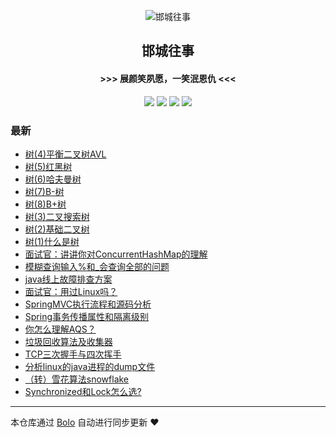 <p align="center"><img alt="邯城往事" src="https://img.hacpai.com/file/2019/11/guohui-e67e7b3b.png"></p><h2 align="center">
邯城往事
</h2>

<h4 align="center">               >>>  展颜笑夙愿，一笑泯恩仇 <<<</h4>
<p align="center"><a title="邯城往事" target="_blank" href="https://github.com/cuijianzhe/bolo-blog"><img src="https://img.shields.io/github/last-commit/cuijianzhe/bolo-blog.svg?style=flat-square&color=FF9900"></a>
<a title="GitHub repo size in bytes" target="_blank" href="https://github.com/cuijianzhe/bolo-blog"><img src="https://img.shields.io/github/repo-size/cuijianzhe/bolo-blog.svg?style=flat-square"></a>
<a title="Bolo Version" target="_blank" href="https://github.com/adlered/bolo-solo"><img src="https://img.shields.io/badge/bolo-v2.5 稳定版-f1e05a.svg?style=flat-square&color=blueviolet"></a>
<a title="Hits" target="_blank" href="https://github.com/88250/hits"><img src="https://hits.b3log.org/cuijianzhe/bolo-blog.svg"></a></p>

### 最新

* [树(4)平衡二叉树AVL](https://null:-1/articles/2022/04/08/1649399935384.html)
* [树(5)红黑树](https://null:-1/articles/2022/04/08/1649401112733.html)
* [树(6)哈夫曼树](https://null:-1/articles/2022/04/08/1649401258520.html)
* [树(7)B-树](https://null:-1/articles/2022/04/08/1649401388460.html)
* [树(8)B+树](https://null:-1/articles/2022/04/08/1649401457496.html)
* [树(3)二叉搜索树](https://null:-1/articles/2022/04/08/1649399838593.html)
* [树(2)基础二叉树](https://null:-1/articles/2022/04/08/1649398871841.html)
* [树(1)什么是树](https://null:-1/articles/2022/04/08/1649398380957.html)
* [面试官：讲讲你对ConcurrentHashMap的理解](https://null:-1/articles/2022/04/03/1648949875595.html)
* [模糊查询输入%和_会查询全部的问题](https://null:-1/articles/2022/04/01/1648780777601.html)
* [java线上故障排查方案](https://null:-1/articles/2022/03/31/1648720724120.html)
* [面试官：用过Linux吗？](https://null:-1/articles/2022/03/31/1648709836067.html)
* [SpringMVC执行流程和源码分析](https://null:-1/articles/2022/03/30/1648631492926.html)
* [Spring事务传播属性和隔离级别](https://null:-1/articles/2022/03/30/1648625942278.html)
* [你怎么理解AQS？](https://null:-1/articles/2022/03/29/1648540935167.html)
* [垃圾回收算法及收集器](https://null:-1/articles/2022/03/28/1648452572811.html)
* [TCP三次握手与四次挥手](https://null:-1/articles/2022/03/24/1648101463008.html)
* [分析linux的java进程的dump文件](https://null:-1/articles/2022/03/15/1647327044536.html)
* [（转）雪花算法snowflake](https://null:-1/articles/2022/03/14/1647248989971.html)
* [Synchronized和Lock怎么选?](https://null:-1/articles/2022/02/28/1646026876357.html)



---

本仓库通过 [Bolo](https://github.com/adlered/bolo-solo) 自动进行同步更新 ❤️ 